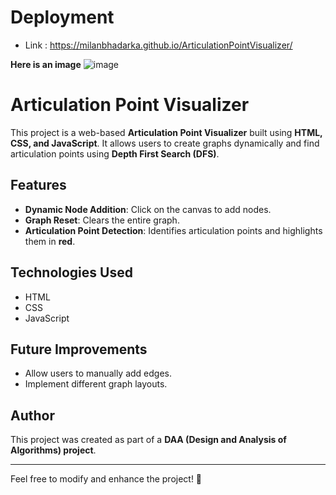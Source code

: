 # Deployment
- Link : https://milanbhadarka.github.io/ArticulationPointVisualizer/

**Here is an image**
![image](https://github.com/user-attachments/assets/5024be55-68bd-4017-b3af-bce5ddffa2d6)

# Articulation Point Visualizer

This project is a web-based **Articulation Point Visualizer** built using **HTML, CSS, and JavaScript**. It allows users to create graphs dynamically and find articulation points using **Depth First Search (DFS)**.

## Features
- **Dynamic Node Addition**: Click on the canvas to add nodes.
- **Graph Reset**: Clears the entire graph.
- **Articulation Point Detection**: Identifies articulation points and highlights them in **red**.

## Technologies Used
- HTML
- CSS
- JavaScript

## Future Improvements
- Allow users to manually add edges.
- Implement different graph layouts.

## Author
This project was created as part of a **DAA (Design and Analysis of Algorithms) project**.

---
Feel free to modify and enhance the project! 🚀

